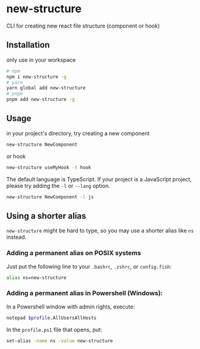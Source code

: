 # new-structure

CLI for creating new react file structure (component or hook)

## Installation


only use in your workspace
``` bash
# npm
npm i new-structure -g
# yarn
yarn global add new-structure
# pnpm
pnpm add new-structure -g
```


## Usage

in your project's directory, try creating a new component
``` sh
new-structure NewComponent
```

or hook
``` sh
new-structure useMyHook -t hook
```

The default language is TypeScript. If your project is a JavaScript project, please try adding the `-l` or `--lang` option.
``` sh
new-structure NewComponent -l js
```

## Using a shorter alias​
`new-structure` might be hard to type, so you may use a shorter alias like `ns` instead.

### Adding a permanent alias on POSIX systems​
Just put the following line to your `.bashrc`, `.zshrc`, or `config.fish`:
```sh
alias ns=new-structure
```
### Adding a permanent alias in Powershell (Windows):​
In a Powershell window with admin rights, execute:

``` sh
notepad $profile.AllUsersAllHosts
```

In the `profile.ps1` file that opens, put:

``` sh
set-alias -name ns -value new-structure
```